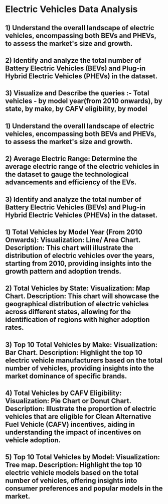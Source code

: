 # Electric Vehicles Data Analysis
## 1) Understand the overall landscape of electric vehicles, encompassing both BEVs and PHEVs, to assess the market's size and growth.
## 2) Identify and analyze the total number of Battery Electric Vehicles (BEVs) and Plug-in Hybrid Electric Vehicles (PHEVs) in the dataset.
## 3) Visualize and Describe the queries :- Total vehicles - by model year(from 2010 onwards), by state, by make, by CAFV eligibility, by model

## 1) Understand the overall landscape of electric vehicles, encompassing both BEVs and PHEVs, to assess the market's size and growth.
## 2) Average Electric Range: Determine the average electric range of the electric vehicles in the dataset to gauge the technological advancements and efficiency of the EVs.
## 3) Identify and analyze the total number of Battery Electric Vehicles (BEVs) and Plug-in Hybrid Electric Vehicles (PHEVs) in the dataset.
## 1) Total Vehicles by Model Year (From 2010 Onwards): Visualization: Line/ Area Chart. Description: This chart will illustrate the distribution of electric vehicles over the years, starting from 2010, providing insights into the growth pattern and adoption trends.
## 2) Total Vehicles by State: Visualization: Map Chart. Description: This chart will showcase the geographical distribution of electric vehicles across different states, allowing for the identification of regions with higher adoption rates.
## 3) Top 10 Total Vehicles by Make: Visualization: Bar Chart. Description: Highlight the top 10 electric vehicle manufacturers based on the total number of vehicles, providing insights into the market dominance of specific brands.
## 4) Total Vehicles by CAFV Eligibility: Visualization: Pie Chart or Donut Chart. Description: Illustrate the proportion of electric vehicles that are eligible for Clean Alternative Fuel Vehicle (CAFV) incentives, aiding in understanding the impact of incentives on vehicle adoption.
## 5) Top 10 Total Vehicles by Model: Visualization: Tree map. Description: Highlight the top 10 electric vehicle models based on the total number of vehicles, offering insights into consumer preferences and popular models in the market.
